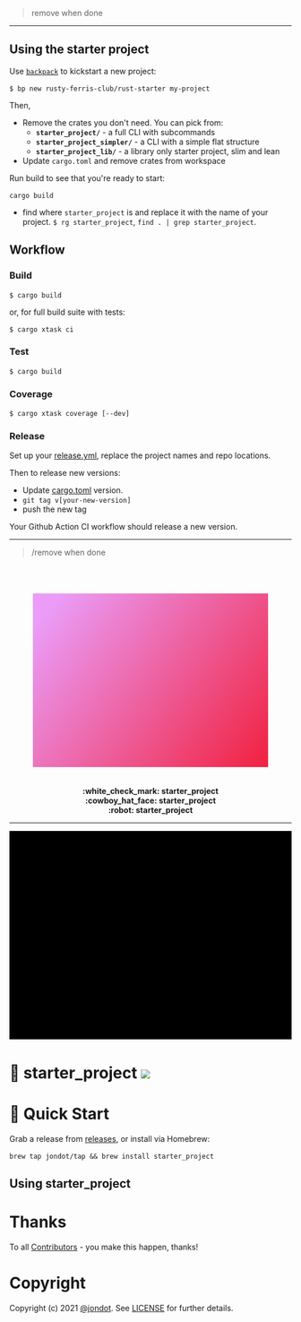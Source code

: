 > remove when done
<hr> 

## Using the starter project

Use [`backpack`](https://github.com/rusty-ferris-club/backpack) to kickstart a new project:

```
$ bp new rusty-ferris-club/rust-starter my-project
```

Then,

* Remove the crates you don't need. You can pick from:
  * **`starter_project/`** - a full CLI with subcommands
  * **`starter_project_simpler/`** - a CLI with a simple flat structure
  * **`starter_project_lib/`** - a library only starter project, slim and lean
* Update `cargo.toml` and remove crates from workspace

Run build to see that you're ready to start:

```
cargo build
```

* find where `starter_project` is and replace it with the name of your project. `$ rg starter_project`, `find . | grep starter_project`.
  

## Workflow
### Build
```
$ cargo build
```
or, for full build suite with tests:

```
$ cargo xtask ci
```
### Test
```
$ cargo build
```

### Coverage
```
$ cargo xtask coverage [--dev]
```

### Release

Set up your [release.yml](.github/workflows/release.yml), replace the project names and repo locations.

Then to release new versions:

* Update [cargo.toml](starter_project/Cargo.toml) version.
* `git tag v[your-new-version]`
* push the new tag

Your Github Action CI workflow should release a new version.



<hr>

> /remove when done



<p align="center">
<br/>
<br/>
<br/>
   <img src="media/cover.png" width="420"/>
<br/>
<br/>
</p>
<p align="center">
<b>:white_check_mark: starter_project</b>
<br/>
<b>:cowboy_hat_face: starter_project</b>
<br/>
<b>:robot: starter_project</b>
<br/>
<hr/>
</p>


<p align="center">
<img src="media/screen.png" width="920"/>
</p>

# :key: starter_project <img src="https://github.com/jondot/starter_project/actions/workflows/build.yml/badge.svg"/>



# :rocket: Quick Start

Grab a release from [releases](https://github.com/jondot/starter_project/releases), or install via Homebrew:

```
brew tap jondot/tap && brew install starter_project
```

## Using starter_project




# Thanks

To all [Contributors](https://github.com/jondot/starter_project/graphs/contributors) - you make this happen, thanks!


# Copyright

Copyright (c) 2021 [@jondot](http://twitter.com/jondot). See [LICENSE](LICENSE.txt) for further details.
